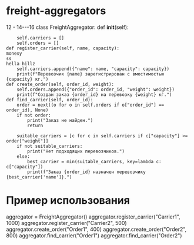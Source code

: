 # freight-aggregators
12 - 14---16
class FreightAggregator: 
    def __init__(self):
    
        self.carriers = [] 
        self.orders = []  
    def register_carrier(self, name, capacity):
    monesy  
    ss 
    hella hillz 
        self.carriers.append({"name": name, "capacity": capacity})
        print(f"Перевозчик {name} зарегистрирован с вместимостью {capacity} кг.")
    def create_order(self, order_id, weight):
        self.orders.append({"order_id": order_id, "weight": weight})
        print(f"Создан заказ {order_id} на перевозку {weight} кг.")
    def find_carrier(self, order_id):
        order = next((o for o in self.orders if o["order_id"] == order_id), None)
        if not order:
            print("Заказ не найден.")
            return

        suitable_carriers = [c for c in self.carriers if c["capacity"] >= order["weight"]]
        if not suitable_carriers:
            print("Нет подходящих перевозчиков.")
        else:
            best_carrier = min(suitable_carriers, key=lambda c: c["capacity"])
            print(f"Заказ {order_id} назначен перевозчику {best_carrier['name']}.")

# Пример использования
aggregator = FreightAggregator()
aggregator.register_carrier("Carrier1", 1000)
aggregator.register_carrier("Carrier2", 500)
aggregator.create_order("Order1", 400)
aggregator.create_order("Order2", 800)
aggregator.find_carrier("Order1")
aggregator.find_carrier("Order2")

